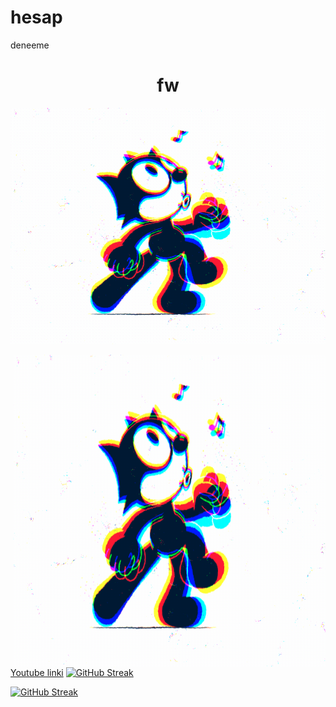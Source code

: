 # hesap
deneeme
<h1 align="center" background="red">fw</h1>

 
  ![github](https://github.com/UgurArii/hesap/blob/main/5eeea355389655.59822ff824b72.gif)
<p><img align="right" src="https://github.com/UgurArii/hesap/blob/main/5eeea355389655.59822ff824b72.gif" width="500" height="500"/></p>

[Youtube linki](https://www.youtube.com/)
[![GitHub Streak](https://github-readme-streak-stats.herokuapp.com/?user=DenverCoder1)](https://git.io/streak-stats)


[![GitHub Streak](https://github-readme-streak-stats.herokuapp.com/?user=DenverCoder1)](https://git.io/streak-stats)
